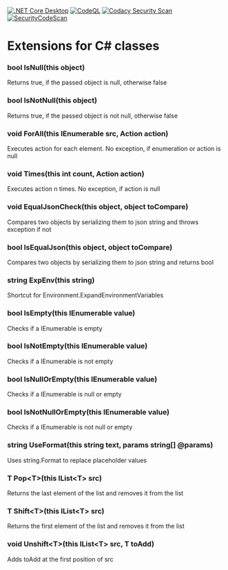 [![.NET Core Desktop](https://github.com/deBabbbe/ClassExtensions/actions/workflows/dotnet-desktop.yml/badge.svg)](https://github.com/deBabbbe/ClassExtensions/actions/workflows/dotnet-desktop.yml)
[![CodeQL](https://github.com/deBabbbe/ClassExtensions/actions/workflows/codeql.yml/badge.svg)](https://github.com/deBabbbe/ClassExtensions/actions/workflows/codeql.yml)
[![Codacy Security Scan](https://github.com/deBabbbe/ClassExtensions/actions/workflows/codacy.yml/badge.svg)](https://github.com/deBabbbe/ClassExtensions/actions/workflows/codacy.yml)
[![SecurityCodeScan](https://github.com/deBabbbe/ClassExtensions/actions/workflows/securitycodescan.yml/badge.svg)](https://github.com/deBabbbe/ClassExtensions/actions/workflows/securitycodescan.yml)

# Extensions for C# classes

### bool IsNull(this object)

Returns true, if the passed object is null, otherwise false

### bool IsNotNull(this object)

Returns true, if the passed object is not null, otherwise false

### void ForAll(this IEnumerable<T> src, Action<T> action)

Executes action for each element. No exception, if enumeration or action is null

### void Times(this int count, Action<int> action)

Executes action n times. No exception, if action is null

### void EqualJsonCheck(this object, object toCompare)

Compares two objects by serializing them to json string and throws exception if not

### bool IsEqualJson(this object, object toCompare)

Compares two objects by serializing them to json string and returns bool

### string ExpEnv(this string)

Shortcut for Environment.ExpandEnvironmentVariables

### bool IsEmpty(this IEnumerable value)

Checks if a IEnumerable is empty

### bool IsNotEmpty(this IEnumerable value)

Checks if a IEnumerable is not empty

### bool IsNullOrEmpty(this IEnumerable value)

Checks if a IEnumerable is null or empty

### bool IsNotNullOrEmpty(this IEnumerable value)

Checks if a IEnumerable is not null or empty

### string UseFormat(this string text, params string[] @params)

Uses string.Format to replace placeholder values

### T Pop\<T\>(this IList\<T\> src)

Returns the last element of the list and removes it from the list

### T Shift\<T\>(this IList\<T\> src)

Returns the first element of the list and removes it from the list

### void Unshift\<T\>(this IList\<T\> src, T toAdd)

Adds toAdd at the first position of src

